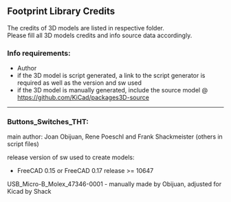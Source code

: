 ## Footprint Library Credits

The credits of 3D models are listed in respective folder.  
Please fill all 3D models credits and info source data accordingly.  

### Info requirements:
- Author
- if the 3D model is script generated, a link to the script generator is required as well as the version and sw used
- if the 3D model is manually generated, include the source model @ https://github.com/KiCad/packages3D-source

<hr>  

### Buttons_Switches_THT:  
main author: Joan Obijuan, Rene Poeschl and Frank Shackmeister (others in script files)

release version of sw used to create models:  
- FreeCAD 0.15 or FreeCAD 0.17 release >= 10647

USB_Micro-B_Molex_47346-0001 - manually made by Obijuan, adjusted for Kicad by Shack